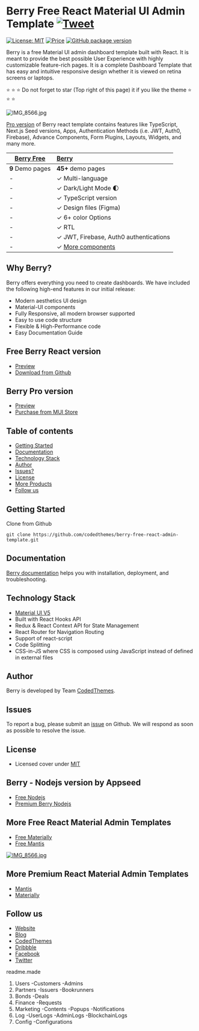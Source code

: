 # Berry Free React Material UI Admin Template [![Tweet](https://img.shields.io/twitter/url/http/shields.io.svg?style=social)](https://twitter.com/intent/tweet?text=Get%20Berry%20React%20-%20The%20most%20beautiful%20Material%20designed%20Admin%20Dashboard%20Template%20&url=https://berrydashboard.io&via=codedthemes&hashtags=reactjs,webdev,developers,javascript)

[![License: MIT](https://img.shields.io/badge/License-MIT-yellow.svg)](https://opensource.org/licenses/MIT)
[![Price](https://img.shields.io/badge/price-FREE-0098f7.svg)](https://github.com/codedthemes/berry-free-react-admin-template/blob/main/LICENSE)
[![GitHub package version](https://img.shields.io/github/package-json/v/codedthemes/berry-free-react-admin-template)](https://github.com/codedthemes/berry-free-react-admin-template/)

Berry is a free Material UI admin dashboard template built with React. It is meant to provide the best possible User Experience with highly customizable feature-rich pages. It is a complete Dashboard Template that has easy and intuitive responsive design whether it is viewed on retina screens or laptops.

:star: :star: :star: Do not forget to star (Top right of this page) it if you like the theme :star: :star: :star:

![IMG_8566.jpg](https://berrydashboard.io/imp-images/berry-github-free-repo-1.jpg)

[Pro version](https://berrydashboard.io) of Berry react template contains features like TypeScript, Next.js Seed versions, Apps, Authentication Methods (i.e. JWT, Auth0, Firebase), Advance Components, Form Plugins, Layouts, Widgets, and many more.

| [Berry Free](https://berrydashboard.io/free/) | [Berry](https://material-ui.com/store/items/berry-react-material-admin/) |
| --------------------------------------------- | :----------------------------------------------------------------------- |
| **9** Demo pages                              | **45+** demo pages                                                       |
| -                                             | ✓ Multi-language                                                         |
| -                                             | ✓ Dark/Light Mode 🌓                                                     |
| -                                             | ✓ TypeScript version                                                     |
| -                                             | ✓ Design files (Figma)                                                   |
| -                                             | ✓ 6+ color Options                                                       |
| -                                             | ✓ RTL                                                                    |
| -                                             | ✓ JWT, Firebase, Auth0 authentications                                   |
| -                                             | ✓ [More components](https://berrydashboard.io/dashboard/default)         |

## Why Berry?

Berry offers everything you need to create dashboards. We have included the following high-end features in our initial release:

-   Modern aesthetics UI design
-   Material-UI components
-   Fully Responsive, all modern browser supported
-   Easy to use code structure
-   Flexible & High-Performance code
-   Easy Documentation Guide

## Free Berry React version

-   [Preview](https://berrydashboard.io/free/)
-   [Download from Github](https://github.com/codedthemes/berry-free-react-admin-template)

## Berry Pro version

-   [Preview](https://berrydashboard.io)
-   [Purchase from MUI Store](https://material-ui.com/store/items/berry-react-material-admin/)

## Table of contents

-   [Getting Started](#getting-started)
-   [Documentation](#documentation)
-   [Technology Stack](#technology-stack)
-   [Author](#author)
-   [Issues?](#issues)
-   [License](#license)
-   [More Products](#more-free-react-material-admin-templates)
-   [Follow us](#follow-us)

## Getting Started

Clone from Github

```
git clone https://github.com/codedthemes/berry-free-react-admin-template.git
```

## Documentation

[Berry documentation](https://codedthemes.gitbook.io/berry/) helps you with installation, deployment, and troubleshooting.

## Technology Stack

-   [Material UI V5](https://material-ui.com/)
-   Built with React Hooks API
-   Redux & React Context API for State Management
-   React Router for Navigation Routing
-   Support of react-script
-   Code Splitting
-   CSS-in-JS where CSS is composed using JavaScript instead of defined in external files

## Author

Berry is developed by Team [CodedThemes](https://codedthemes.com).

## Issues

To report a bug, please submit an [issue](https://github.com/codedthemes/berry-free-react-admin-template/issues) on Github. We will respond as soon as possible to resolve the issue.

## License

-   Licensed cover under [MIT](https://github.com/codedthemes/datta-able-bootstrap-dashboard/blob/master/LICENSE)

## Berry - Nodejs version by Appseed

-   [Free Nodejs](https://appseed.us/product/react-node-js-berry-dashboard)
-   [Premium Berry Nodejs](https://appseed.us/full-stack/react-berry-dashboard)

## More Free React Material Admin Templates

-   [Free Materially](https://codedthemes.com/item/materially-free-reactjs-admin-template/)
-   [Free Mantis](https://mantisdashboard.io/free/)

[![IMG_8566.jpg](https://camo.githubusercontent.com/a2364ad8c498b2a7378dae5e1a5eb5d8e1fcb2d6ceeb8b54acdc2e8bc2508775/68747470733a2f2f6d616e74697364617368626f6172642e696f2f6164762d62616e6e65722d696d616765732f6f672d736f6369616c2e706e67)](https://mantisdashboard.io/free/)

## More Premium React Material Admin Templates

-   [Mantis](https://mui.com/store/items/mantis-react-admin-dashboard-template/)
-   [Materially](https://codedthemes.com/item/materially-reactjs-admin-dashboard/)

## Follow us

-   [Website](https://berrydashboard.io)
-   [Blog](https://blog.berrydashboard.io)
-   [CodedThemes](https://codedthemes.com)
-   [Dribbble](https://dribbble.com/codedthemes)
-   [Facebook](https://www.facebook.com/codedthemes)
-   [Twitter](https://twitter.com/codedthemes)

readme.made

1. Users
    -Customers
    -Admins
2. Partners
    -Issuers
    -Bookrunners
3. Bonds
    -Deals
4. Finance
    -Requests
5. Marketing
    -Contents
    -Popups
    -Notifications
6. Log 
    -UserLogs
    -AdminLogs
    -BlockchainLogs
7. Config
    -Configurations
    





